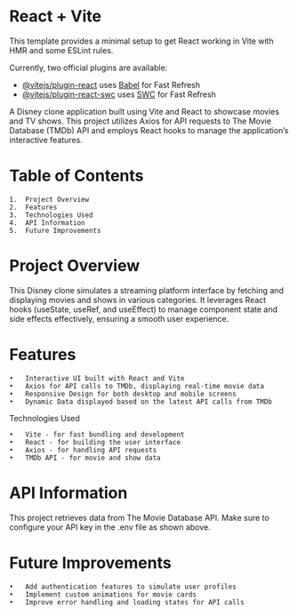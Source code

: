 # React + Vite

This template provides a minimal setup to get React working in Vite with HMR and some ESLint rules.

Currently, two official plugins are available:

- [@vitejs/plugin-react](https://github.com/vitejs/vite-plugin-react/blob/main/packages/plugin-react/README.md) uses [Babel](https://babeljs.io/) for Fast Refresh
- [@vitejs/plugin-react-swc](https://github.com/vitejs/vite-plugin-react-swc) uses [SWC](https://swc.rs/) for Fast Refresh


A Disney clone application built using Vite and React to showcase movies and TV shows. This project utilizes Axios for API requests to The Movie Database (TMDb) API and employs React hooks to manage the application’s interactive features.

# Table of Contents

	1.	Project Overview
	2.	Features
	3.	Technologies Used
	4.	API Information
	5.	Future Improvements

# Project Overview

This Disney clone simulates a streaming platform interface by fetching and displaying movies and shows in various categories. It leverages React hooks (useState, useRef, and useEffect) to manage component state and side effects effectively, ensuring a smooth user experience.

# Features

	•	Interactive UI built with React and Vite
	•	Axios for API calls to TMDb, displaying real-time movie data
	•	Responsive Design for both desktop and mobile screens
	•	Dynamic Data displayed based on the latest API calls from TMDb

Technologies Used

	•	Vite - for fast bundling and development
	•	React - for building the user interface
	•	Axios - for handling API requests
	•	TMDb API - for movie and show data

# API Information

This project retrieves data from The Movie Database API. Make sure to configure your API key in the .env file as shown above.



# Future Improvements

	•	Add authentication features to simulate user profiles
	•	Implement custom animations for movie cards
	•	Improve error handling and loading states for API calls